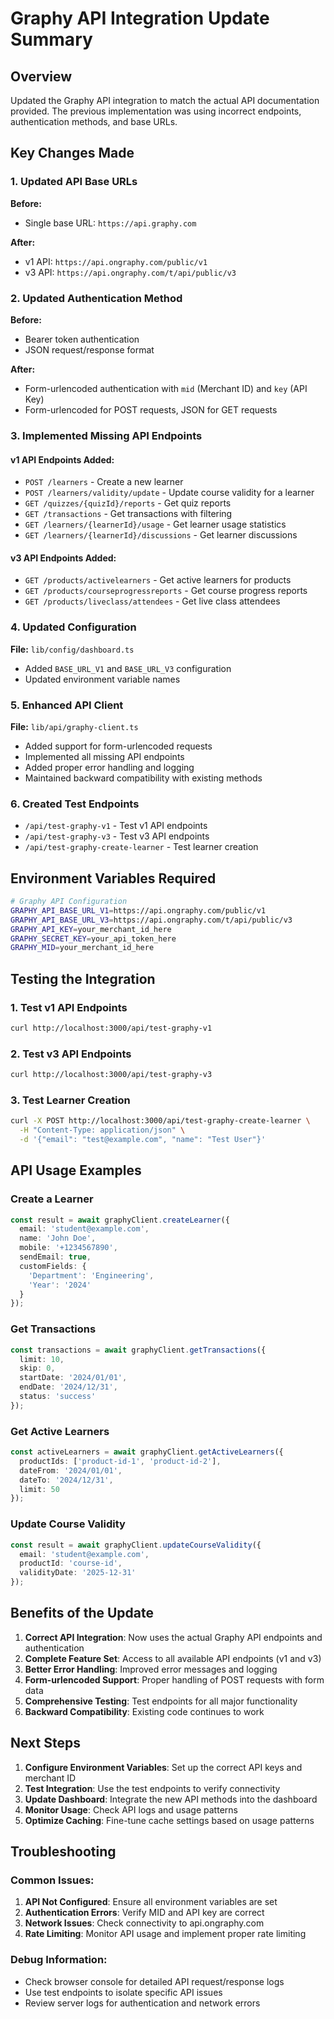 # Graphy API Integration Update Summary

## Overview
Updated the Graphy API integration to match the actual API documentation provided. The previous implementation was using incorrect endpoints, authentication methods, and base URLs.

## Key Changes Made

### 1. Updated API Base URLs
**Before:**
- Single base URL: `https://api.graphy.com`

**After:**
- v1 API: `https://api.ongraphy.com/public/v1`
- v3 API: `https://api.ongraphy.com/t/api/public/v3`

### 2. Updated Authentication Method
**Before:**
- Bearer token authentication
- JSON request/response format

**After:**
- Form-urlencoded authentication with `mid` (Merchant ID) and `key` (API Key)
- Form-urlencoded for POST requests, JSON for GET requests

### 3. Implemented Missing API Endpoints

#### v1 API Endpoints Added:
- `POST /learners` - Create a new learner
- `POST /learners/validity/update` - Update course validity for a learner
- `GET /quizzes/{quizId}/reports` - Get quiz reports
- `GET /transactions` - Get transactions with filtering
- `GET /learners/{learnerId}/usage` - Get learner usage statistics
- `GET /learners/{learnerId}/discussions` - Get learner discussions

#### v3 API Endpoints Added:
- `GET /products/activelearners` - Get active learners for products
- `GET /products/courseprogressreports` - Get course progress reports
- `GET /products/liveclass/attendees` - Get live class attendees

### 4. Updated Configuration
**File:** `lib/config/dashboard.ts`
- Added `BASE_URL_V1` and `BASE_URL_V3` configuration
- Updated environment variable names

### 5. Enhanced API Client
**File:** `lib/api/graphy-client.ts`
- Added support for form-urlencoded requests
- Implemented all missing API endpoints
- Added proper error handling and logging
- Maintained backward compatibility with existing methods

### 6. Created Test Endpoints
- `/api/test-graphy-v1` - Test v1 API endpoints
- `/api/test-graphy-v3` - Test v3 API endpoints
- `/api/test-graphy-create-learner` - Test learner creation

## Environment Variables Required

```bash
# Graphy API Configuration
GRAPHY_API_BASE_URL_V1=https://api.ongraphy.com/public/v1
GRAPHY_API_BASE_URL_V3=https://api.ongraphy.com/t/api/public/v3
GRAPHY_API_KEY=your_merchant_id_here
GRAPHY_SECRET_KEY=your_api_token_here
GRAPHY_MID=your_merchant_id_here
```

## Testing the Integration

### 1. Test v1 API Endpoints
```bash
curl http://localhost:3000/api/test-graphy-v1
```

### 2. Test v3 API Endpoints
```bash
curl http://localhost:3000/api/test-graphy-v3
```

### 3. Test Learner Creation
```bash
curl -X POST http://localhost:3000/api/test-graphy-create-learner \
  -H "Content-Type: application/json" \
  -d '{"email": "test@example.com", "name": "Test User"}'
```

## API Usage Examples

### Create a Learner
```typescript
const result = await graphyClient.createLearner({
  email: 'student@example.com',
  name: 'John Doe',
  mobile: '+1234567890',
  sendEmail: true,
  customFields: {
    'Department': 'Engineering',
    'Year': '2024'
  }
});
```

### Get Transactions
```typescript
const transactions = await graphyClient.getTransactions({
  limit: 10,
  skip: 0,
  startDate: '2024/01/01',
  endDate: '2024/12/31',
  status: 'success'
});
```

### Get Active Learners
```typescript
const activeLearners = await graphyClient.getActiveLearners({
  productIds: ['product-id-1', 'product-id-2'],
  dateFrom: '2024/01/01',
  dateTo: '2024/12/31',
  limit: 50
});
```

### Update Course Validity
```typescript
const result = await graphyClient.updateCourseValidity({
  email: 'student@example.com',
  productId: 'course-id',
  validityDate: '2025-12-31'
});
```

## Benefits of the Update

1. **Correct API Integration**: Now uses the actual Graphy API endpoints and authentication
2. **Complete Feature Set**: Access to all available API endpoints (v1 and v3)
3. **Better Error Handling**: Improved error messages and logging
4. **Form-urlencoded Support**: Proper handling of POST requests with form data
5. **Comprehensive Testing**: Test endpoints for all major functionality
6. **Backward Compatibility**: Existing code continues to work

## Next Steps

1. **Configure Environment Variables**: Set up the correct API keys and merchant ID
2. **Test Integration**: Use the test endpoints to verify connectivity
3. **Update Dashboard**: Integrate the new API methods into the dashboard
4. **Monitor Usage**: Check API logs and usage patterns
5. **Optimize Caching**: Fine-tune cache settings based on usage patterns

## Troubleshooting

### Common Issues:
1. **API Not Configured**: Ensure all environment variables are set
2. **Authentication Errors**: Verify MID and API key are correct
3. **Network Issues**: Check connectivity to api.ongraphy.com
4. **Rate Limiting**: Monitor API usage and implement proper rate limiting

### Debug Information:
- Check browser console for detailed API request/response logs
- Use test endpoints to isolate specific API issues
- Review server logs for authentication and network errors
